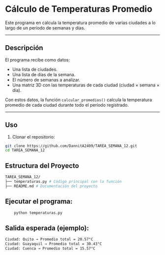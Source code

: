 # Cálculo de Temperaturas Promedio

Este programa en calcula la temperatura promedio de varias ciudades a lo largo de un período de semanas y días.  


---

## Descripción
El programa recibe como datos:
- Una lista de ciudades.
- Una lista de días de la semana.
- El número de semanas a analizar.
- Una matriz 3D con las temperaturas de cada ciudad (ciudad × semana × día).

Con estos datos, la función `calcular_promedios()` calcula la temperatura promedio de cada ciudad durante todo el período registrado.

---

## Uso
1. Clonar el repositorio:
```bash
git clone https://github.com/DannitA2409/TAREA_SEMANA_12.git
cd TAREA_SEMANA_12
```

## Estructura del Proyecto
```bash
TAREA_SEMANA_12/
├── temperaturas.py # Código principal con la función
├── README.md # Documentación del proyecto
```

## Ejecutar el programa:
```bash
    python temperaturas.py
```

## Salida esperada (ejemplo):
```bash
Ciudad: Quito → Promedio total = 20.57°C
Ciudad: Guayaquil → Promedio total = 30.43°C
Ciudad: Cuenca → Promedio total = 15.57°C
```


